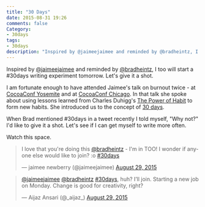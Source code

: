 ```yaml
---
title: "30 Days"
date: 2015-08-31 19:26
comments: false
Category:
- 30days
tags:
- 30days
description: "Inspired by @jaimeejaimee and reminded by @bradheintz, I too will start a #30days writing experiment tomorrow. Let's give it a shot."
---
```


Inspired by [@jaimeejaimee][] and reminded by [@bradheintz][], I too will start a #30days writing experiment tomorrow. Let's give it a shot.

<!-- more -->

I am fortunate enough to have attended Jaimee's talk on burnout twice -  at [CocoaConf Yosemite][] and at [CocoaConf Chicago][]. In that talk she spoke about using lessons learned from Charles Duhigg's [The Power of Habit][] to form new habits. She introduced us to the concept of [30 days][]. 

When Brad mentioned #30days in a tweet recently I told myself, "Why not?" I'd like to give it a shot. Let's see if I can get myself to write more often. 

Watch this space. 

<blockquote class="twitter-tweet" lang="en"><p lang="en" dir="ltr">I love that you&#39;re doing this <a href="https://twitter.com/bradheintz">@bradheintz</a> - I&#39;m in TOO! I wonder if anyone else would like to join? :o <a href="https://twitter.com/hashtag/30days?src=hash">#30days</a></p>&mdash; jaimee newberry (@jaimeejaimee) <a href="https://twitter.com/jaimeejaimee/status/637657708175331328">August 29, 2015</a></blockquote>
<script async src="//platform.twitter.com/widgets.js" charset="utf-8"></script>

<blockquote class="twitter-tweet" data-conversation="none" lang="en"><p lang="en" dir="ltr"><a href="https://twitter.com/jaimeejaimee">@jaimeejaimee</a> <a href="https://twitter.com/bradheintz">@bradheintz</a> <a href="https://twitter.com/hashtag/30days?src=hash">#30days</a>, huh? I’ll join. Starting a new job on Monday. Change is good for creativity, right?</p>&mdash; Aijaz Ansari (@_aijaz_) <a href="https://twitter.com/_aijaz_/status/637667560830271488">August 29, 2015</a></blockquote>
<script async src="//platform.twitter.com/widgets.js" charset="utf-8"></script>

[@jaimeejaimee]: http://twitter.com/@jaimeejaimee
[@bradheintz]: http://twitter.com/@bradheintz
[The Power of Habit]: http://charlesduhigg.com/the-power-of-habit/
[CocoaConf Yosemite]: http://cocoaconf.com/yosemite
[CocoaConf Chicago]: http://cocoaconf.com/chicago
[30 days]: http://www.jaimeejaimee.com/talktips/
